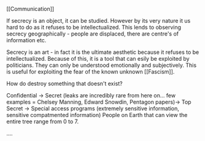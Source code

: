 [[Communication]]

If secrecy is an object, it can be studied. However by its very nature it us hard to do as it refuses to be intellectualized. This lends to observing secrecy geographically - people are displaced, there are centre's of information etc. 

Secrecy is an art - in fact it is the ultimate aesthetic because it refuses to be intellectualized. Because of this, it is a tool that can esily be exploited by politicians. They can only be understood emotionally and subjectively. This is useful for exploiting the fear of the known unknown [[Fascism]].  

How do destroy something that doesn't exist?

Confidential -> Secret (leaks are incredibly rare from here on... few examples = Chelsey Manning, Edward Snowdin, Pentagon papers)-> Top Secret -> Special access programs (extremely sensitive information, sensitive compatmented information)
People on Earth that can view the entire tree range from 0 to 7.

....